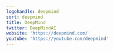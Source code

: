 ```yaml
---
logohandle: deepmind
sort: deepmind
title: DeepMind
twitter: DeepMindAI
website: 'https://deepmind.com/'
youtube: 'https://youtube.com/deepmind'
---
```

